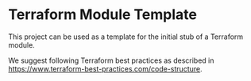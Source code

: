 # Terraform Module Template

This project can be used as a template for the initial stub of a Terraform 
module. 

We suggest following Terraform best practices as described in https://www.terraform-best-practices.com/code-structure.

<!-- BEGIN_TF_DOCS -->
<!-- END_TF_DOCS -->
